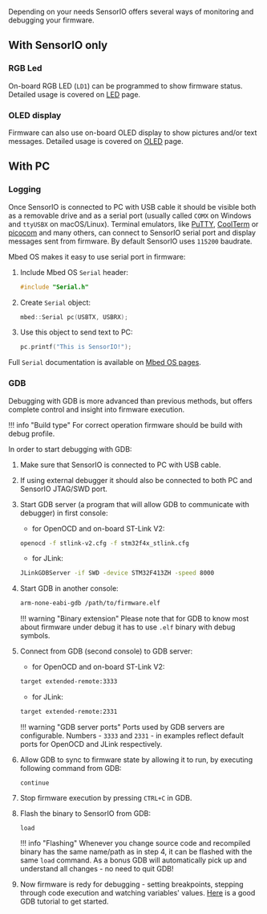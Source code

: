 Depending on your needs SensorIO offers several ways of monitoring and debugging your firmware.


## With SensorIO only

### RGB Led

On-board RGB LED (`LD1`) can be programmed to show firmware status. Detailed usage is covered on [LED](./rgbled.md) page.

### OLED display

Firmware can also use on-board OLED display to show pictures and/or text messages. Detailed usage is covered on [OLED](./oled.md) page.

## With PC

### Logging

Once SensorIO is connected to PC with USB cable it should be visible both as a removable drive and as a serial port (usually called `COMX` on Windows and `ttyUSBX` on macOS/Linux). Terminal emulators, like [PuTTY](https://putty.org), [CoolTerm](https://freeware.the-meiers.org) or [picocom](https://github.com/npat-efault/picocom) and many others, can connect to SensorIO serial port and display messages sent from firmware. By default SensorIO uses `115200` baudrate.

Mbed OS makes it easy to use serial port in firmware:

1. Include Mbed OS `Serial` header:

    ```c++
    #include "Serial.h"
    ```

2. Create `Serial` object:

    ```c++
    mbed::Serial pc(USBTX, USBRX);
    ```

3. Use this object to send text to PC:

    ```c++
    pc.printf("This is SensorIO!");
    ```

Full `Serial` documentation is available on [Mbed OS pages](https://os.mbed.com/docs/latest/apis/serial.html).

### GDB

Debugging with GDB is more advanced than previous methods, but offers complete control and insight into firmware execution.

!!! info "Build type"
    For correct operation firmware should be build with debug profile.

In order to start debugging with GDB:

1. Make sure that SensorIO is connected to PC with USB cable.
2. If using external debugger it should also be connected to both PC and SensorIO JTAG/SWD port.
3. Start GDB server (a program that will allow GDB to communicate with debugger) in first console:

    - for OpenOCD and on-board ST-Link V2:

    ```bash
    openocd -f stlink-v2.cfg -f stm32f4x_stlink.cfg
    ```

    - for JLink:

    ```bash
    JLinkGDBServer -if SWD -device STM32F413ZH -speed 8000
    ```

4. Start GDB in another console:

    ```bash
    arm-none-eabi-gdb /path/to/firmware.elf
    ```

    !!! warning "Binary extension"
        Please note that for GDB to know most about firmware under debug it has to use `.elf` binary with debug symbols.

5. Connect from GDB (second console) to GDB server:

    - for OpenOCD and on-board ST-Link V2:

    ```bash
    target extended-remote:3333
    ```

    - for JLink:

    ```bash
    target extended-remote:2331
    ```

    !!! warning "GDB server ports"
        Ports used by GDB servers are configurable. Numbers - `3333` and `2331` - in examples reflect default ports for OpenOCD and JLink respectively.

6. Allow GDB to sync to firmware state by allowing it to run, by executing following command from GDB:

    ```
    continue
    ```

7. Stop firmware execution by pressing `CTRL+C` in GDB.

8. Flash the binary to SensorIO from GDB:

    ```
    load
    ```

    !!! info "Flashing"
        Whenever you change source code and recompiled binary has the same name/path as in step 4, it can be flashed with the same `load` command. As a bonus GDB will automatically pick up and understand all changes - no need to quit GDB!

9. Now firmware is redy for debugging - setting breakpoints, stepping through code execution and watching variables' values. [Here](http://unknownroad.com/rtfm/gdbtut/gdbtoc.html) is a good GDB tutorial to get started.
